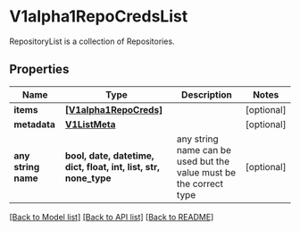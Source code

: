 # V1alpha1RepoCredsList

RepositoryList is a collection of Repositories.

## Properties
Name | Type | Description | Notes
------------ | ------------- | ------------- | -------------
**items** | [**[V1alpha1RepoCreds]**](V1alpha1RepoCreds.md) |  | [optional] 
**metadata** | [**V1ListMeta**](V1ListMeta.md) |  | [optional] 
**any string name** | **bool, date, datetime, dict, float, int, list, str, none_type** | any string name can be used but the value must be the correct type | [optional]

[[Back to Model list]](../README.md#documentation-for-models) [[Back to API list]](../README.md#documentation-for-api-endpoints) [[Back to README]](../README.md)


